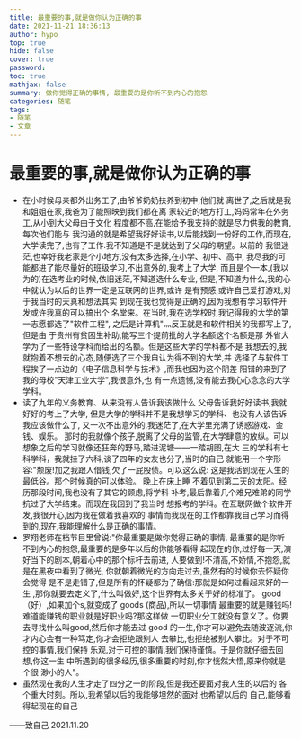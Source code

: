 ```yaml
---
title: 最重要的事,就是做你认为正确的事
date: 2021-11-21 18:36:13
author: hypo
top: true
hide: false
cover: true
password:
toc: true
mathjax: false
summary: 做你觉得正确的事情, 最重要的是你听不到内心的抱怨
categories: 随笔
tags:
- 随笔
- 文章
---
```


# 最重要的事,就是做你认为正确的事

- 在小时候母亲都外出务工了,由爷爷奶奶扶养到初中,他们就
离世了,之后就是我和姐姐在家,我爸为了能照映到我们都在离
家较近的地方打工,妈妈常年在外务工,从小到大父母由于文化
程度都不高,在能给予我支持的就是尽力供我的教育,每次他们能与
我沟通的就是希望我好好读书,以后能找到一份好的工作,而现在,
大学读完了,也有了工作.我不知道是不是就达到了父母的期望。以前的
我很迷茫,也幸好我老家是个小地方,没有太多选择,在小学、初中、高中,
我尽我的可能都进了能尽量好的班级学习,不出意外的,我考上了大学,
而且是个一本,(我以为的)在选考业的时候,依旧迷茫,不知道选什么专业,
但是,不知道为什么,我的心中就认为以后的世界一定是互联网的世界,或许
是有预感,或许自己爱打游戏,对于我当时的天真和想法其实
到现在我也觉得是正确的,因为我想有学习软件开发或许我真的可以搞出个
名堂来。在当时,我在选学校时,我记得我的大学的第一志愿都选了"软件工程",
之后是计算机"灬反正就是和软件相关的我都写上了,但是由
于贵州有贫困生补助,能写三个提前批的大学名额这个名额是那
外省大学为了一些特设学科而给出的名额。但是这些大学的学科都不是
我想去的,我就抱着不想去的心态,随便选了三个我自认为得不到的大学,并
选择了与软件工程挨了一点边的《电子信息科学与技术》,而我也因为这个阴差
阳错的来到了我的母校"天津工业大学",我很意外,也
有一点遗憾,没有能去我心心念念的大学学科。
- 读了九年的义务教育、从来没有人告诉我该做什么
父母告诉我好好读书,我就好好的考上了大学,
但是大学的学科并不是我想学习的学科、也没有人该告诉我应该做什么了,
又一次不出意外的,我迷茫了,在大学里充满了诱惑游戏、金钱、娱乐。
那时的我就像个孩子,脱离了父母的监管,在大学肆意的放纵。可以
想象之后的学习就像还狂奔的野马,踏进泥塘——一踏胡图,在大
三的学科有七科学科，我就挂了六科,谈了四年的女友也分了,当时的自己
就能用一个字形容:"颓废!加之我跟人借钱,欠了一屁股债。可以这么说:
这是我活到现在人生的最低谷。那个时候真的可以体验。 晚上在床上睡
不着见到第二天的太阳。经历那段时间,我也没有了其它的顾虑,将学科
补考,最后靠着几个难兄难弟的同学抗过了大学结束。而现在我回到了我当时
想报考的学科。在互联网做个软件开发,我很开心,因为我在做着我喜欢的
事情而我现在的工作都靠我自己学习而得到的,现在,我能理解什么是正确的事情。
- 罗翔老师在档节目里曾说:"你最重要是做你觉得正确的事情,
最重要的是你听不到内心的抱怨,最重要的是多年以后的你能够看得
起现在的你,过好每一天,演好当下的剧本,朝着心中的那个标杆去前进,
人要做到!不清高,不娇情,不抱怨,就是在黑夜中看到了微光,
你就朝着微光的方向走过去,虽然有的时候你去怀疑你会觉得
是不是走错了,但是所有的怀疑都为了确信:那就是如何过看起来好的一生
,那你就要去定义了,什么叫做好,这个世界有太多关于好的标准了。
good（好）,如果加个s,就变成了 goods (商品),所以一切事情
最重要的就是赚钱吗!难道能赚钱的职业就是好职业吗?那这样做
一切职业分工就没有意义了。你要去寻找什么叫good,然后你才能去过 good
的一生,你才可以避免去随波逐流,你才内心会有一种笃定,你才会拒绝跟别人
去攀比,也拒绝被别人攀比。对于不可控的事情,我们保持
乐观,对于可控的事情,我们保持谨慎。于是你就仔细去回想,你这一生
中所遇到的很多经历,很多重要的时刻,你才恍然大悟,原来你就是个很
渺小的人"。
- 虽然现在我的人生才走了四分之一的阶段,但是我还要面对我人生的以后的
各个重大时刻。所以,我希望以后的我能够坦然的面对,也希望以后的
自己,能够看得起现在的自己

——致自己
2021.11.20